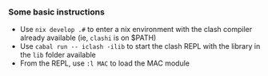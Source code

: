 ### Some basic instructions

- Use `nix develop .#` to enter a nix environment with the clash compiler already available (ie, `clashi` is on $PATH)
- Use `cabal run -- iclash -ilib` to start the clash REPL with the library in the `lib` folder available
- From the REPL, use `:l MAC` to load the MAC module
